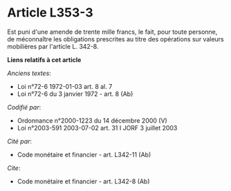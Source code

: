 # Article L353-3

Est puni d'une amende de trente mille francs, le fait, pour toute personne, de méconnaître les obligations prescrites au
titre des opérations sur valeurs mobilières par l'article L. 342-8.

**Liens relatifs à cet article**

_Anciens textes_:

  - Loi n°72-6 1972-01-03 art. 8 al. 7
  - Loi n°72-6 du 3 janvier 1972 - art. 8 (Ab)

_Codifié par_:

  - Ordonnance n°2000-1223 du 14 décembre 2000 (V)
  - Loi n°2003-591 2003-07-02 art. 31 I JORF 3 juillet 2003

_Cité par_:

  - Code monétaire et financier - art. L342-11 (Ab)

_Cite_:

  - Code monétaire et financier - art. L342-8 (Ab)
